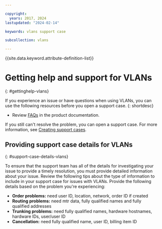 ```yaml
---

copyright:
  years: 2017, 2024
lastupdated: "2024-02-14"

keywords: vlans support case

subcollection: vlans

---
```


{{site.data.keyword.attribute-definition-list}}


# Getting help and support for VLANs
{: #gettinghelp-vlans}

If you experience an issue or have questions when using VLANs, you can use the following resources before you open a support case.
{: shortdesc}

* Review [FAQs](/docs/vlans?topic=vlans-vlans-faqs) in the product documentation.

If you still can't resolve the problem, you can open a support case. For more information, see [Creating support cases](/docs/get-support?topic=get-support-open-case).

## Providing support case details for VLANs
{: #support-case-details-vlans}

To ensure that the support team has all of the details for investigating your issue to provide a timely resolution, you must provide detailed information about your issue. Review the following tips about the type of information to include in your support case for issues with VLANs.
Provide the following details based on the problem you're experiencing:

* **Order problems:** need user ID, location, network, order ID if created
* **Routing problems:** need mtr data, fully qualified names and fully qualified addresses
* **Trunking problems:** need fully qualified names, hardware hostnames, hardware IDs, user/user ID
* **Cancellation:** need fully qualified name, user ID, billing item ID

